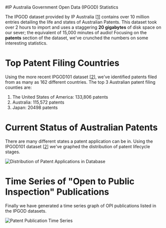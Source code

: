 #IP Australia Government Open Data (IPGOD) Statistics

The IPGOD dataset provided by IP Australia [[1]] contains over 10 million entries detailing the life and states of Australian Patents. This dataset took over 2 hours to import and uses a staggering __20 gigabytes__ of disk space on our sever; the equivalent of 15,000 minutes of audio! Focusing on the __patents__ section of the dataset, we've crunched the numbers on some interesting statistics.

# Top Patent Filing Countries

Using the more recent IPGOD101 dataset [[2]], we've identified patents filed from as many as 162 different countries. The top 3 Australian patent filing counties are:

  1. The United States of America: 133,806 patents
  2. Australia: 115,572 patents
  3. Japan: 20498 patents

# Current Status of Australian Patents

There are many different states a patent application can be in. Using the IPGOD101 dataset [[2]] we've graphed the distribution of patent lifecycle stages.

![Distribution of Patent Applications in Database](/static/Statuscount.png)


# Time Series of "Open to Public Inspection" Publications

Finally we have generated a time series graph of OPI publications listed in the IPGOD datasets.

![Patent Publication Time Series](/static/OPpubcount.png)

[1]: https://data.gov.au/dataset/ntellectual-property-government-open-data-2015
[2]: https://data.gov.au/dataset/ntellectual-property-government-open-data-2015/resource/fb0078f3-c164-4d95-b1fd-e72d5d6d2324?inner_span=True
